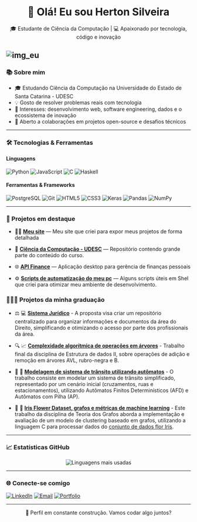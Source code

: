 
<h1 align="center">👋 Olá! Eu sou Herton Silveira</h1>

<p align="center">
🎓 Estudante de Ciência da Computação | 💻 Apaixonado por tecnologia, código e inovação  
</p>

![img_eu](https://github.com/hertonnn/UDESC-Computacao/blob/49ef1b755544a688c86649fbca0bd19ac6fcb535/utils/img/img_eu.jpeg)
---

### 📚 Sobre mim

- 🎓 Estudando Ciência da Computação na Universidade do Estado de Santa Catarina - UDESC
- 💡 Gosto de resolver problemas reais com tecnologia
- 🧠 Interesses: desenvolvimento web, software engineering, dados e o ecossistema de inovação
- 💬 Aberto a colaborações em projetos open-source e desafios técnicos

---

### 🛠️ Tecnologias & Ferramentas

#### Linguagens  
![Python](https://img.shields.io/badge/Python-3776AB?style=flat&logo=python&logoColor=white)
![JavaScript](https://img.shields.io/badge/JavaScript-F7DF1E?style=flat&logo=javascript&logoColor=black)
![C](https://img.shields.io/badge/C-00599C?style=flat&logo=c&logoColor=white)
![Haskell](https://img.shields.io/badge/Haskell-5D4F85?style=flat&logo=haskell&logoColor=white)  


#### Ferramentas & Frameworks  
![PostgreSQL](https://img.shields.io/badge/PostgreSQL-336791?style=flat&logo=postgresql&logoColor=white)
![Git](https://img.shields.io/badge/Git-F05032?style=flat&logo=git&logoColor=white)
![HTML5](https://img.shields.io/badge/HTML5-E34F26?style=flat&logo=html5&logoColor=white)
![CSS3](https://img.shields.io/badge/CSS3-1572B6?style=flat&logo=css3&logoColor=white)
![Keras](https://img.shields.io/badge/Keras-D00000?style=flat&logo=keras&logoColor=white)
![Pandas](https://img.shields.io/badge/Pandas-150458?style=flat&logo=pandas&logoColor=white)
![NumPy](https://img.shields.io/badge/NumPy-013243?style=flat&logo=numpy&logoColor=white)  

---

### 📌 Projetos em destaque

- 👨‍💻 [**Meu site**](https://hertonnn.github.io/) —  Meu site que criei para expor meus projetos de forma detalhada 

- 🚀 [**Ciência da Computação - UDESC**](https://github.com/hertonnn/UDESC-Computacao) — Repositório contendo grande parte do conteúdo do curso.

- 🌐 [**API Finance**](https://github.com/hertonnn/API-Financas) — Aplicação desktop para gerência de finanças pessoais

- ⚙️ [**Scripts de automatização do meu pc**](https://github.com/hertonnn/scripts-utils) — Alguns scripts úteis em Shel que criei para otimizar meu ambiente de desenvolvimento.

### 👨🏻‍🎓 Projetos da minha graduação
- ⚖️ 💻 [**Sistema Jurídico**](https://github.com/hertonnn/Sistema-Juridico) - A proposta visa criar um repositório centralizado para organizar informações e documentos da área do Direito, simplificando e otimizando o acesso por parte dos profissionais da área.

- 🔍 📈 [**Complexidade algorítmica de operações em árvores**](https://github.com/hertonnn/UDESC-Computacao/tree/285d32a6088c53ad5143f2d941b4fedf65ad44f7/EDA%20II%20-%20Estrutura%20de%20Dados%202/Trabalho%20Final) - Trabalho final da disciplina de Estrutura de dados II, sobre operações de adição e remoção em árvores AVL, rubro-negra e B.

- 🤖 🚦 [**Modelagem de sistema de trânsito utilizando autômatos**](https://github.com/hertonnn/UDESC-Computacao/tree/f69d092a873219270d94ab1de8f510da709bd37c/LFA%20-%20Linguagens%20Formais%20de%20Aut%C3%B4matos/Trabalho%20final/Simula%C3%A7%C3%A3o-Tr%C3%A2nsito-2024) -  O trabalho consiste em modelar um sistema de trânsito simplificado, representado por um cenário inicial (cruzamentos, ruas e estacionamentos), utilizando Autômatos Finitos Determinísticos (AFD) e Autômatos com Pilha (AP).


- 📸 🪻 [**Iris Flower Dataset, grafos e métricas de machine learning**](https://github.com/hertonnn/UDESC-Computacao/tree/48f44e99bb4f739ff70fa2e769810e3a33ac10da/TEG%20-%20Teoria%20dos%20Grafos/Trabalhos/Grafo%20%C3%8Dris) - Este trabalho da disciplina de Teoria dos Grafos aborda a implementação e avaliação de um modelo de clustering baseado em grafos, utilizando a linguagem C para processar dados do [conjunto de dados flor Iris](https://pt.wikipedia.org/wiki/Conjunto_de_dados_flor_Iris).

---

### 📈 Estatísticas GitHub

<p align="center">
  <img src="https://github-readme-stats.vercel.app/api/top-langs/?username=hertonnn&layout=compact&theme=tokyonight" alt="Linguagens mais usadas" />
</p>

---

### 🌐 Conecte-se comigo

[![LinkedIn](https://img.shields.io/badge/LinkedIn-0077B5?style=flat&logo=linkedin&logoColor=white)](https://www.linkedin.com/in/herton-silveira-70509a243/)
[![Email](https://img.shields.io/badge/Gmail-D14836?style=flat&logo=gmail&logoColor=white)](mailto:hertonsilva44@email.com)
[![Portfolio](https://img.shields.io/badge/Portfólio-000?style=flat&logo=github&logoColor=white)](https://hertonnn.github.io/)

---

<p align="center">🚧 Perfil em constante construção. Vamos codar algo juntos?</p>

